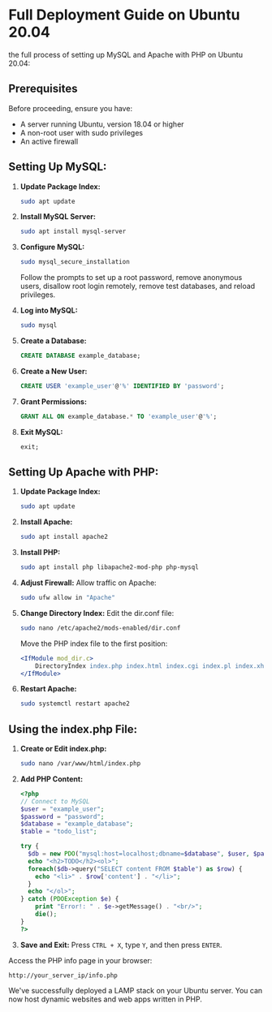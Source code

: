 # Full Deployment Guide on Ubuntu 20.04

the full process of setting up MySQL and Apache with PHP on Ubuntu 20.04:

## Prerequisites

Before proceeding, ensure you have:

- A server running Ubuntu, version 18.04 or higher
- A non-root user with sudo privileges
- An active firewall

## Setting Up MySQL:

1. **Update Package Index:**

   ```bash
   sudo apt update
   ```

2. **Install MySQL Server:**

   ```bash
   sudo apt install mysql-server
   ```

3. **Configure MySQL:**

   ```bash
   sudo mysql_secure_installation
   ```

   Follow the prompts to set up a root password, remove anonymous users, disallow root login remotely, remove test databases, and reload privileges.

4. **Log into MySQL:**

   ```bash
   sudo mysql
   ```

5. **Create a Database:**

   ```sql
   CREATE DATABASE example_database;
   ```

6. **Create a New User:**

   ```sql
   CREATE USER 'example_user'@'%' IDENTIFIED BY 'password';
   ```

7. **Grant Permissions:**

   ```sql
   GRANT ALL ON example_database.* TO 'example_user'@'%';
   ```

8. **Exit MySQL:**
   ```sql
   exit;
   ```

## Setting Up Apache with PHP:

1. **Update Package Index:**

   ```bash
   sudo apt update
   ```

2. **Install Apache:**

   ```bash
   sudo apt install apache2
   ```

3. **Install PHP:**

   ```bash
   sudo apt install php libapache2-mod-php php-mysql
   ```

4. **Adjust Firewall:**
   Allow traffic on Apache:

   ```bash
   sudo ufw allow in "Apache"
   ```

5. **Change Directory Index:**
   Edit the dir.conf file:

   ```bash
   sudo nano /etc/apache2/mods-enabled/dir.conf
   ```

   Move the PHP index file to the first position:

   ```apache
   <IfModule mod_dir.c>
       DirectoryIndex index.php index.html index.cgi index.pl index.xhtml index.htm
   </IfModule>
   ```

6. **Restart Apache:**
   ```bash
   sudo systemctl restart apache2
   ```

## Using the index.php File:

1. **Create or Edit index.php:**
   ```bash
   sudo nano /var/www/html/index.php
   ```
2. **Add PHP Content:**

   ```php
   <?php
   // Connect to MySQL
   $user = "example_user";
   $password = "password";
   $database = "example_database";
   $table = "todo_list";

   try {
     $db = new PDO("mysql:host=localhost;dbname=$database", $user, $password);
     echo "<h2>TODO</h2><ol>";
     foreach($db->query("SELECT content FROM $table") as $row) {
       echo "<li>" . $row['content'] . "</li>";
     }
     echo "</ol>";
   } catch (PDOException $e) {
       print "Error!: " . $e->getMessage() . "<br/>";
       die();
   }
   ?>
   ```

3. **Save and Exit:**
   Press `CTRL + X`, type `Y`, and then press `ENTER`.

Access the PHP info page in your browser:

```
http://your_server_ip/info.php
```

We've successfully deployed a LAMP stack on your Ubuntu server. You can now host dynamic websites and web apps written in PHP.
